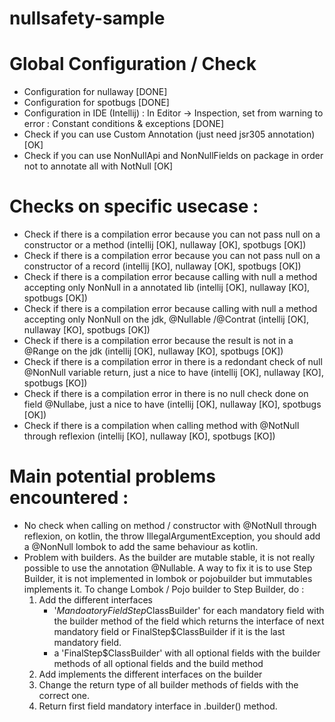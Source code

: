 # nullsafety-sample

# Global Configuration / Check 
- Configuration for nullaway [DONE]
- Configuration for spotbugs [DONE]
- Configuration in IDE (Intellij) : In Editor -> Inspection, set from warning to error : Constant conditions & exceptions [DONE]
- Check if you can use Custom Annotation (just need jsr305 annotation) [OK]
- Check if you can use NonNullApi and NonNullFields on package in order not to annotate all with NotNull [OK]

# Checks on specific usecase :
- Check if there is a compilation error because you can not pass null on a constructor or a method (intellij [OK], nullaway [OK], spotbugs [OK])
- Check if there is a compilation error because you can not pass null on a constructor of a record (intellij [KO], nullaway [OK], spotbugs [OK])
- Check if there is a compilation error because calling with null a method accepting only NonNull in a annotated lib (intellij [OK], nullaway [KO], spotbugs [OK])
- Check if there is a compilation error because calling with null a method accepting only NonNull on the jdk, @Nullable /@Contrat (intellij [OK], nullaway [KO], spotbugs [OK])
- Check if there is a compilation error because the result is not in a @Range on the jdk (intellij [OK], nullaway [KO], spotbugs [OK])
- Check if there is a compilation  error in there is a redondant check of null @NonNull variable return, just a nice to have  (intellij [OK], nullaway [KO], spotbugs [KO])
- Check if there is a compilation error in there is no null check done on field @Nullabe, just a nice to have  (intellij [OK], nullaway [KO], spotbugs [OK])
- Check if there is a compilation when calling method with @NotNull through reflexion (intellij [KO], nullaway [KO], spotbugs [KO])

# Main potential problems encountered :
- No check when calling on method / constructor with @NotNull through reflexion, on kotlin, the throw IllegalArgumentException, you should add a @NonNull lombok to add the same behaviour as kotlin.
- Problem with builders. As the builder are mutable stable, it is not really possible to use the annotation @Nullable.
  A way to fix it is to use Step Builder, it is not implemented in lombok or pojobuilder but immutables implements it.
  To change Lombok / Pojo builder to Step Builder, do :
  1. Add the different interfaces 
     - '$MandoatoryFieldStep$ClassBuilder' for each mandatory field with the builder method of the field which returns the interface of next mandatory field or FinalStep$ClassBuilder if it is the last mandatory field.
     - a 'FinalStep$ClassBuilder' with all optional fields with the builder methods of all optional fields and the build method
  2. Add implements the different interfaces on the builder
  3. Change the return type of all builder methods of fields with the correct one.
  4. Return first field mandatory interface in .builder() method.
  

